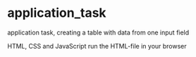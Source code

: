 # application_task
application task, creating a table with data from one input field

HTML, CSS and JavaScript
run the HTML-file in your browser

